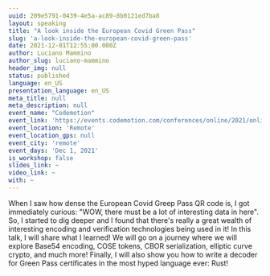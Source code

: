 ```yaml
---
uuid: 209e5791-0439-4e5a-ac89-8b0121ed7ba8
layout: speaking
title: "A look inside the European Covid Green Pass"
slug: 'a-look-inside-the-european-covid-green-pass'
date: 2021-12-01T12:55:00.000Z
author: Luciano Mammino
author_slug: luciano-mammino
header_img: null
status: published
language: en_US
presentation_language: en_US
meta_title: null
meta_description: null
event_name: "Codemotion"
event_link: 'https://events.codemotion.com/conferences/online/2021/online-tech-conference-autumn'
event_location: 'Remote'
event_location_gps: null
event_city: 'remote'
event_days: 'Dec 1, 2021'
is_workshop: false
slides_link: ~
video_link: ~
with: ~
---
```


When I saw how dense the European Covid Greep Pass QR code is, I got immediately curious: "WOW, there must be a lot of interesting data in here". So, I started to dig deeper and I found that there's really a great wealth of interesting encoding and verification technologies being used in it! In this talk, I will share what I learned! We will go on a journey where we will explore Base54 encoding, COSE tokens, CBOR serialization, elliptic curve crypto, and much more! Finally, I will also show you how to write a decoder for Green Pass certificates in the most hyped language ever: Rust!
